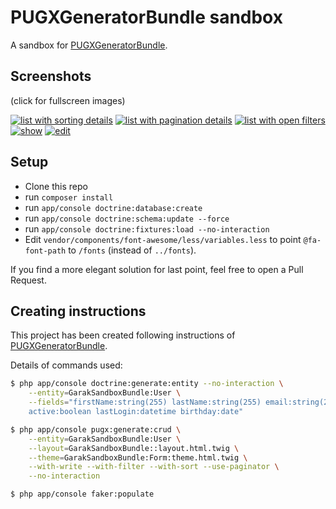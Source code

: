 PUGXGeneratorBundle sandbox
===========================

A sandbox for [PUGXGeneratorBundle](https://github.com/PUGX/PUGXGeneratorBundle).

Screenshots
-----------

(click for fullscreen images)

[![list with sorting details](https://raw.github.com/garak/PUGXGeneratorBundleSandbox/master/src/Garak/SandboxBundle/Resources/public/images/thumbnails/list1.png)](https://raw.github.com/garak/PUGXGeneratorBundleSandbox/master/src/Garak/SandboxBundle/Resources/public/images/screenshots/list1.png "List with sorting details")
[![list with pagination details](https://raw.github.com/garak/PUGXGeneratorBundleSandbox/master/src/Garak/SandboxBundle/Resources/public/images/thumbnails/list2.png)](https://raw.github.com/garak/PUGXGeneratorBundleSandbox/master/src/Garak/SandboxBundle/Resources/public/images/screenshots/list2.png "List with pagination details")
[![list with open filters](https://raw.github.com/garak/PUGXGeneratorBundleSandbox/master/src/Garak/SandboxBundle/Resources/public/images/thumbnails/filters.png)](https://raw.github.com/garak/PUGXGeneratorBundleSandbox/master/src/Garak/SandboxBundle/Resources/public/images/screenshots/filters.png "List with open filters")
[![show](https://raw.github.com/garak/PUGXGeneratorBundleSandbox/master/src/Garak/SandboxBundle/Resources/public/images/thumbnails/show.png)](https://raw.github.com/garak/PUGXGeneratorBundleSandbox/master/src/Garak/SandboxBundle/Resources/public/images/screenshots/show.png "Show")
[![edit](https://raw.github.com/garak/PUGXGeneratorBundleSandbox/master/src/Garak/SandboxBundle/Resources/public/images/thumbnails/edit.png)](https://raw.github.com/garak/PUGXGeneratorBundleSandbox/master/src/Garak/SandboxBundle/Resources/public/images/screenshots/edit.png "Edit")


Setup
-----

* Clone this repo
* run ``composer install``
* run ``app/console doctrine:database:create``
* run ``app/console doctrine:schema:update --force``
* run ``app/console doctrine:fixtures:load --no-interaction``
* Edit ``vendor/components/font-awesome/less/variables.less`` to point ``@fa-font-path``
  to ``/fonts`` (instead of ``../fonts``).

If you find a more elegant solution for last point, feel free to open a Pull Request.


Creating instructions
---------------------

This project has been created following instructions of [PUGXGeneratorBundle](https://github.com/PUGX/PUGXGeneratorBundle).

Details of commands used:

``` bash
$ php app/console doctrine:generate:entity --no-interaction \
    --entity=GarakSandboxBundle:User \
    --fields="firstName:string(255) lastName:string(255) email:string(255) \
    active:boolean lastLogin:datetime birthday:date"
```

``` bash
$ php app/console pugx:generate:crud \
    --entity=GarakSandboxBundle:User \
    --layout=GarakSandboxBundle::layout.html.twig \
    --theme=GarakSandboxBundle:Form:theme.html.twig \
    --with-write --with-filter --with-sort --use-paginator \
    --no-interaction
```

``` bash
$ php app/console faker:populate
```